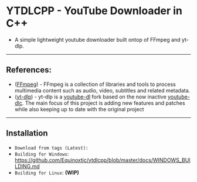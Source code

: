 # YTDLCPP - YouTube Downloader in C++
* A simple lightweight youtube downloader built ontop of FFmpeg and yt-dlp.
---
## References:
* ([FFmpeg](https://www.ffmpeg.org/)) - FFmpeg is a collection of libraries and tools to process multimedia content
such as audio, video, subtitles and related metadata.
* ([yt-dlp](https://github.com/yt-dlp/yt-dlp#readme)) - yt-dlp is a [youtube-dl](https://github.com/ytdl-org/youtube-dl) fork based on the now inactive [youtube-dlc](https://github.com/blackjack4494/yt-dlc). The main focus of this project is adding new features and patches while also keeping up to date with the original project
---
## Installation
* `Download from tags (Latest): `
* `Building for Windows`: https://github.com/Equinoxtic/ytdlcpp/blob/master/docs/WINDOWS_BUILDING.md
* `Building for Linux`: **(WIP)**
